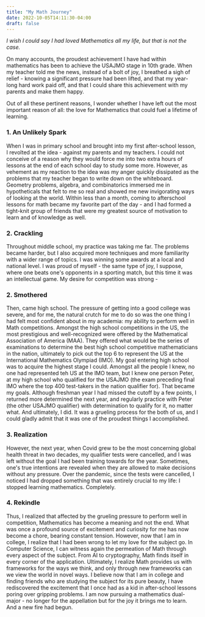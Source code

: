 ```yaml
---
title: "My Math Journey"
date: 2022-10-05T14:11:30-04:00
draft: false
---
```

*I wish I could say I had loved Mathematics all my life, but that is not the case.*

<!--more-->
On many accounts, the proudest achievement I have had within mathematics has been to achieve the USAJMO stage in 10th grade. When my teacher told me the news, instead of a bolt of joy, I breathed a sigh of relief - knowing a significant pressure had been lifted, and that my year-long hard work paid off, and that I could share this achievement with my parents and make them happy.

Out of all these pertinent reasons, I wonder whether I have left out the most important reason of all: the love for Mathematics that could fuel a lifetime of learning. 

### 1. An Unlikely Spark
When I was in primary school and brought into my first after-school lesson, I revolted at the idea - against my parents and my teachers. I could not conceive of a reason why they would force me into two extra hours of lessons at the end of each school day to study some more. However, as vehement as my reaction to the idea was my anger quickly dissipated as the problems that my teacher began to write down on the whiteboard. Geometry problems, algebra, and combinatorics immersed me in hypotheticals that felt to me so real and showed me new invigorating ways of looking at the world. Within less than a month, coming to afterschool lessons for math became my favorite part of the day - and I had formed a tight-knit group of friends that were my greatest source of motivation to learn and of knowledge as well.

### 2. Crackling
Throughout middle school, my practice was taking me far. The problems became harder, but I also acquired more techniques and more familiarity with a wider range of topics. I was winning some awards at a local and national level. I was proud of myself - the same type of joy, I suppose, where one beats one's opponents in a sporting match, but this time it was an intellectual game. My desire for competition was strong -

### 2. Smothered
Then, came high school. The pressure of getting into a good college was severe, and for me, the natural crutch for me to do so was the one thing I had felt most confident about in my academia: my ability to perform well in Math competitions. 
Amongst the high school competitions in the US, the most prestigious and well-recognized were offered by the Mathematical Association of America (MAA). They offered what would be the series of examinations to determine the best high school competitive mathematicians in the nation, ultimately to pick out the top 6 to represent the US at the International Mathematics Olympiad (IMO). My goal entering high school was to acquire the highest stage I could. Amongst all the people I knew, no one had represented teh US at the IMO team, but I knew one person Peter, at my high school who qualified for the USAJMO (the exam preceding final IMO where the top 400 test-takers in the nation qualifier for). That became my goals. Although freshman year I had missed the cutoff by a few points, I returned more determined the next year, and regularly practice with Peter (the other USAJMO qualifier) with determination to qualify for it, no matter what. And ultimately, I did. It was a grueling process for the both of us, and I could gladly admit that it was one of the proudest things I accomplished. 

### 3. Realization
However, the next year, when Covid grew to be the most concerning global health threat in two decades, my qualifier tests were cancelled, and I was left without the goal I had been training towards for the year. Sometimes, one's true intentions are revealed when they are allowed to make decisions without any pressure. Over the pandemic, since the tests were cancelled, I noticed I had dropped something that was entirely crucial to my life: I stopped learning mathematics. Completely. 

### 4. Rekindle
Thus, I realized that affected by the grueling pressure to perform well in competition, Mathematics has become a meaning and not the end. What was once a profound source of excitement and curiosity for me has now become a chore, bearing constant tension.
However, now that I am in college, I realize that I had been wrong to let my love for the subject go. In Computer Science, I can witness again the permeation of Math through every aspect of the subject. From AI to cryptography, Math finds itself in every corner of the application. Ultimately, I realize Math provides us with frameworks for the ways we think, and only through new frameworks can we view the world in novel ways. I believe now that I am in college and finding friends who are studying the subject for its pure beauty, I have rediscovered the excitement that I once had as a kid in after-school lessons poring over gripping problems.
I am now pursuing a mathematics dual-major - no longer for the appellation but for the joy it brings me to learn. And a new fire had begun.